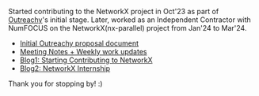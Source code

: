 Started contributing to the NetworkX project in Oct'23 as part of [Outreachy](https://www.outreachy.org/)'s initial stage. Later, worked as an Independent Contractor with NumFOCUS on the NetworkX(nx-parallel) project from Jan'24 to Mar'24.

- [Initial Outreachy proposal document](./Outreachy_proposal_aditi_juneja.pdf)
- [Meeting Notes + Weekly work updates](./meeting_notes_weekly_work_updates.md)
- [Blog1: Starting Contributing to NetworkX](./Starting-Contributing-to-NetworkX.md)
- [Blog2: NetworkX Internship](./NetworkX-Internship-Working-on-nx-parallel.md)

Thank you for stopping by! :)
